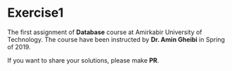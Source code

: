 # Exercise1 
The first assignment of **Database** course at Amirkabir University of Technology.
The course have been instructed by **Dr. Amin Gheibi** in Spring of 2019.

If you want to share your solutions, please make **PR**.
